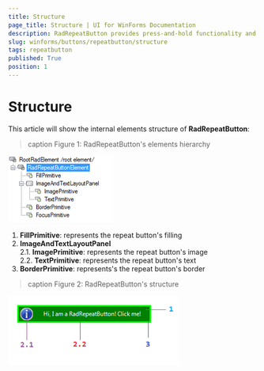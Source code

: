 ```yaml
---
title: Structure
page_title: Structure | UI for WinForms Documentation
description: RadRepeatButton provides press-and-hold functionality and it is an ideal UI element for allowing users to control an increasing or decreasing value, such as volume or brightness. 
slug: winforms/buttons/repeatbutton/structure
tags: repeatbutton
published: True
position: 1 
---
```


# Structure

This article will show the internal elements structure of __RadRepeatButton__:

>caption Figure 1: RadRepeatButton's elements hierarchy

![buttons-repeatbutton-structure 001](images/buttons-repeatbutton-structure001.png)

1. __FillPrimitive__: represents the repeat button's filling
1. __ImageAndTextLayoutPanel__ <br>
	2\.1\. __ImagePrimitive__: represents the repeat button's image<br>
	2\.2\. __TextPrimitive__: represents the repeat button's text
3. __BorderPrimitive__: represents's the repeat button's border

>caption Figure 2: RadRepeatButton's structure

![buttons-repeatbutton-structure 002](images/buttons-repeatbutton-structure002.png)
 
